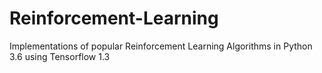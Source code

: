 # Reinforcement-Learning
Implementations of popular Reinforcement Learning Algorithms in Python 3.6 using Tensorflow 1.3
